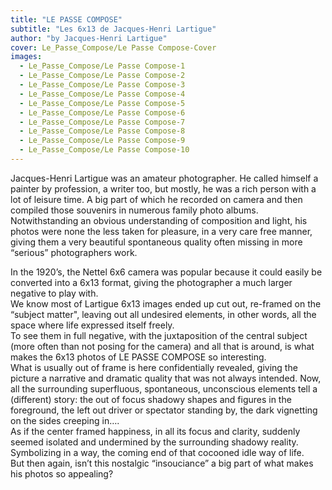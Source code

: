 ```yaml
---
title: "LE PASSE COMPOSE"
subtitle: "Les 6x13 de Jacques-Henri Lartigue"
author: "by Jacques-Henri Lartigue"
cover: Le_Passe_Compose/Le Passe Compose-Cover
images:
  - Le_Passe_Compose/Le Passe Compose-1
  - Le_Passe_Compose/Le Passe Compose-2
  - Le_Passe_Compose/Le Passe Compose-3
  - Le_Passe_Compose/Le Passe Compose-4
  - Le_Passe_Compose/Le Passe Compose-5
  - Le_Passe_Compose/Le Passe Compose-6
  - Le_Passe_Compose/Le Passe Compose-7
  - Le_Passe_Compose/Le Passe Compose-8
  - Le_Passe_Compose/Le Passe Compose-9
  - Le_Passe_Compose/Le Passe Compose-10
---
```

Jacques-Henri Lartigue was an amateur photographer. He called himself a painter by profession, a writer too, but mostly, he was a rich person with a lot of leisure time.  A big part of which he recorded on camera and then compiled those souvenirs in numerous family photo albums.    
Notwithstanding an obvious understanding of composition and light, his photos were none the less taken for pleasure, in a very care free manner, giving them a very beautiful spontaneous quality often missing in more “serious” photographers work.
  
In the 1920’s, the Nettel 6x6 camera was popular because it could easily be converted into a 6x13 format, giving the photographer a much larger negative to play with.   
We know most of Lartigue 6x13 images ended up cut out, re-framed on the “subject matter", leaving out all undesired elements, in other words, all the space where life expressed itself freely.  
To see them in full negative, with the juxtaposition of the central subject (more often than not posing for the camera) and all that is around, is what makes the 6x13 photos of LE PASSE COMPOSE so interesting.    
What is usually out of frame is here confidentially revealed, giving the picture a narrative and dramatic quality that was not always intended.  Now, all the surrounding superfluous, spontaneous, unconscious elements tell a (different) story: the out of focus shadowy shapes and figures in the foreground, the left out driver or spectator standing by, the dark vignetting on the sides creeping in….   
As if the center framed happiness, in all its focus and clarity, suddenly seemed isolated and undermined by the surrounding shadowy reality.  Symbolizing in a way, the coming end of that cocooned idle way of life.    
But then again, isn’t this nostalgic “insouciance” a big part of what makes his photos so appealing?


